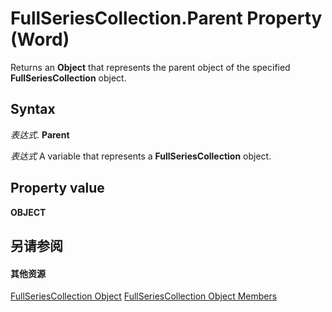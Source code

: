 
# FullSeriesCollection.Parent Property (Word)

Returns an  **Object** that represents the parent object of the specified **FullSeriesCollection** object.


## Syntax

 _表达式_. **Parent**

 _表达式_ A variable that represents a **FullSeriesCollection** object.


## Property value

 **OBJECT**


## 另请参阅


#### 其他资源


[FullSeriesCollection Object](a0786c15-27f7-5ba8-eaba-7b982d951fd8.md)
[FullSeriesCollection Object Members](http://msdn.microsoft.com/library/44630853-8b1f-5632-0ac0-a45c3c9e573f%28Office.15%29.aspx)